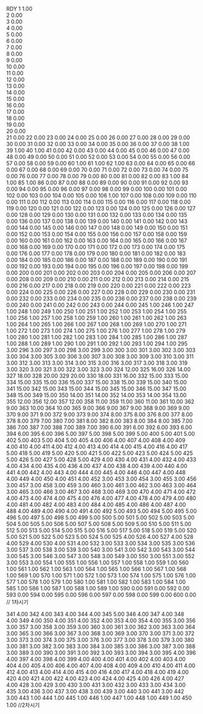 RDY
1 1.00     
2 0.00     
3 0.00     
4 0.00     
5 0.00     
6 0.00     
7 0.00     
8 0.00     
9 0.00      
10 0.00      
11 0.00         
12 0.00           
13 0.00            
14 0.00          
15 0.00        
16 0.00          
17 0.00          
18 0.00         
19 0.00          
20 0.00        
21 0.00
22 0.00
23 0.00
24 0.00
25 0.00
26 0.00
27 0.00
28 0.00
29 0.00
30 0.00
31 0.00
32 0.00
33 0.00
34 0.00
35 0.00
36 0.00
37 0.00
38 1.00
39 1.00
40 1.00
41 0.00
42 0.00
43 0.00
44 0.00
45 0.00
46 0.00
47 0.00
48 0.00
49 0.00
50 0.00
51 0.00
52 0.00
53 0.00
54 0.00
55 0.00
56 0.00
57 0.00
58 0.00
59 0.00
60 1.00
61 1.00
62 1.00
63 0.00
64 0.00
65 0.00
66 0.00
67 0.00
68 0.00
69 0.00
70 0.00
71 0.00
72 0.00
73 0.00
74 0.00
75 0.00
76 0.00
77 0.00
78 0.00
79 0.00
80 0.00
81 0.00
82 0.00
83 1.00
84 1.00
85 1.00
86 0.00
87 0.00
88 0.00
89 0.00
90 0.00
91 0.00
92 0.00
93 0.00
94 0.00
95 0.00
96 0.00
97 0.00
98 0.00
99 0.00
100 0.00
101 0.00
102 0.00
103 0.00
104 0.00
105 0.00
106 1.00
107 0.00
108 0.00
109 0.00
110 0.00
111 0.00
112 0.00
113 0.00
114 0.00
115 0.00
116 0.00
117 0.00
118 0.00
119 0.00
120 0.00
121 0.00
122 0.00
123 0.00
124 0.00
125 0.00
126 0.00
127 0.00
128 0.00
129 0.00
130 0.00
131 0.00
132 0.00
133 0.00
134 0.00
135 0.00
136 0.00
137 0.00
138 0.00
139 0.00
140 0.00
141 0.00
142 0.00
143 0.00
144 0.00
145 0.00
146 0.00
147 0.00
148 0.00
149 0.00
150 0.00
151 0.00
152 0.00
153 0.00
154 0.00
155 0.00
156 0.00
157 0.00
158 0.00
159 0.00
160 0.00
161 0.00
162 0.00
163 0.00
164 0.00
165 0.00
166 0.00
167 0.00
168 0.00
169 0.00
170 0.00
171 0.00
172 0.00
173 0.00
174 0.00
175 0.00
176 0.00
177 0.00
178 0.00
179 0.00
180 0.00
181 0.00
182 0.00
183 0.00
184 0.00
185 0.00
186 0.00
187 0.00
188 0.00
189 0.00
190 0.00
191 0.00
192 0.00
193 0.00
194 0.00
195 0.00
196 0.00
197 0.00
198 0.00
199 0.00
200 0.00
201 0.00
202 0.00
203 0.00
204 0.00
205 0.00
206 0.00
207 0.00
208 0.00
209 0.00
210 0.00
211 0.00
212 0.00
213 0.00
214 0.00
215 0.00
216 0.00
217 0.00
218 0.00
219 0.00
220 0.00
221 0.00
222 0.00
223 0.00
224 0.00
225 0.00
226 0.00
227 0.00
228 0.00
229 0.00
230 0.00
231 0.00
232 0.00
233 0.00
234 0.00
235 0.00
236 0.00
237 0.00
238 0.00
239 0.00
240 0.00
241 0.00
242 0.00
243 0.00
244 0.00
245 1.00
246 1.00
247 1.00
248 1.00
249 1.00
250 1.00
251 1.00
252 1.00
253 1.00
254 1.00
255 1.00
256 1.00
257 1.00
258 1.00
259 1.00
260 1.00
261 1.00
262 1.00
263 1.00
264 1.00
265 1.00
266 1.00
267 1.00
268 1.00
269 1.00
270 1.00
271 1.00
272 1.00
273 1.00
274 1.00
275 1.00
276 1.00
277 1.00
278 1.00
279 1.00
280 1.00
281 1.00
282 1.00
283 1.00
284 1.00
285 1.00
286 1.00
287 1.00
288 1.00
289 1.00
290 1.00
291 1.00
292 1.00
293 1.00
294 1.00
295 3.00
296 3.00
297 3.00
298 3.00
299 3.00
300 3.00
301 3.00
302 3.00
303 3.00
304 3.00
305 3.00
306 3.00
307 3.00
308 3.00
309 3.00
310 3.00
311 3.00
312 3.00
313 3.00
314 3.00
315 3.00
316 3.00
317 3.00
318 3.00
319 3.00
320 3.00
321 3.00
322 3.00
323 3.00
324 12.00
325 16.00
326 14.00
327 18.00
328 20.00
329 20.00
330 18.00
331 16.00
332 15.00
333 15.00
334 15.00
335 15.00
336 15.00
337 15.00
338 15.00
339 15.00
340 15.00
341 15.00
342 15.00
343 15.00
344 15.00
345 15.00
346 15.00
347 15.00
348 15.00
349 15.00
350 14.00
351 14.00
352 14.00
353 14.00
354 13.00
355 12.00
356 12.00
357 12.00
358 11.00
359 11.00
360 11.00
361 10.00
362 9.00
363 10.00
364 10.00
365 9.00
366 9.00
367 9.00
368 9.00
369 9.00
370 9.00
371 9.00
372 9.00
373 9.00
374 8.00
375 8.00
376 8.00
377 8.00
378 8.00
379 7.00
380 7.00
381 8.00
382 8.00
383 8.00
384 8.00
385 7.00
386 7.00
387 7.00
388 7.00
389 7.00
390 6.00
391 6.00
392 6.00
393 6.00
394 6.00
395 6.00
396 5.00
397 5.00
398 5.00
399 5.00
400 5.00
401 5.00
402 5.00
403 5.00
404 5.00
405 4.00
406 4.00
407 4.00
408 4.00
409 4.00
410 4.00
411 4.00
412 4.00
413 4.00
414 4.00
415 4.00
416 4.00
417 5.00
418 5.00
419 5.00
420 5.00
421 5.00
422 5.00
423 5.00
424 5.00
425 5.00
426 5.00
427 5.00
428 5.00
429 4.00
430 4.00
431 4.00
432 4.00
433 4.00
434 4.00
435 4.00
436 4.00
437 4.00
438 4.00
439 4.00
440 4.00
441 4.00
442 4.00
443 4.00
444 4.00
445 4.00
446 4.00
447 4.00
448 4.00
449 4.00
450 4.00
451 4.00
452 3.00
453 3.00
454 3.00
455 3.00
456 3.00
457 3.00
458 3.00
459 3.00
460 3.00
461 3.00
462 3.00
463 3.00
464 3.00
465 3.00
466 3.00
467 3.00
468 3.00
469 3.00
470 4.00
471 4.00
472 4.00
473 4.00
474 4.00
475 4.00
476 4.00
477 4.00
478 4.00
479 4.00
480 4.00
481 4.00
482 4.00
483 4.00
484 4.00
485 4.00
486 4.00
487 4.00
488 4.00
489 4.00
490 4.00
491 4.00
492 5.00
493 5.00
494 5.00
495 5.00
496 5.00
497 5.00
498 5.00
499 5.00
500 5.00
501 5.00
502 5.00
503 5.00
504 5.00
505 5.00
506 5.00
507 5.00
508 5.00
509 5.00
510 5.00
511 5.00
512 5.00
513 5.00
514 5.00
515 5.00
516 5.00
517 5.00
518 5.00
519 5.00
520 5.00
521 5.00
522 5.00
523 5.00
524 5.00
525 4.00
526 4.00
527 4.00
528 4.00
529 4.00
530 4.00
531 4.00
532 3.00
533 3.00
534 3.00
535 3.00
536 3.00
537 3.00
538 3.00
539 3.00
540 3.00
541 3.00
542 3.00
543 3.00
544 3.00
545 3.00
546 3.00
547 3.00
548 3.00
549 3.00
550 3.00
551 3.00
552 3.00
553 3.00
554 1.00
555 1.00
556 1.00
557 1.00
558 1.00
559 1.00
560 1.00
561 1.00
562 1.00
563 1.00
564 1.00
565 1.00
566 1.00
567 1.00
568 1.00
569 1.00
570 1.00
571 1.00
572 1.00
573 1.00
574 1.00
575 1.00
576 1.00
577 1.00
578 1.00
579 1.00
580 1.00
581 1.00
582 1.00
583 1.00
584 1.00
585 1.00
586 1.00
587 1.00
588 1.00
589 1.00
590 0.00
591 0.00
592 0.00
593 0.00
594 0.00
595 0.00
596 0.00
597 0.00
598 0.00
599 0.00
600 0.00
// 1차시기


341 4.00
342 4.00
343 4.00
344 4.00
345 5.00
346 4.00
347 4.00
348 4.00
349 4.00
350 4.00
351 4.00
352 4.00
353 4.00
354 4.00
355 3.00
356 3.00
357 3.00
358 3.00
359 3.00
360 3.00
361 3.00
362 3.00
363 3.00
364 3.00
365 3.00
366 3.00
367 3.00
368 3.00
369 3.00
370 3.00
371 3.00
372 3.00
373 3.00
374 3.00
375 3.00
376 3.00
377 3.00
378 3.00
379 3.00
380 3.00
381 3.00
382 3.00
383 3.00
384 3.00
385 3.00
386 3.00
387 3.00
388 3.00
389 3.00
390 3.00
391 3.00
392 3.00
393 3.00
394 3.00
395 4.00
396 4.00
397 4.00
398 4.00
399 4.00
400 4.00
401 4.00
402 4.00
403 4.00
404 4.00
405 4.00
406 4.00
407 4.00
408 4.00
409 4.00
410 4.00
411 4.00
412 4.00
413 4.00
414 4.00
415 4.00
416 4.00
417 4.00
418 4.00
419 4.00
420 4.00
421 4.00
422 4.00
423 4.00
424 4.00
425 4.00
426 4.00
427 4.00
428 3.00
429 3.00
430 3.00
431 3.00
432 3.00
433 3.00
434 3.00
435 3.00
436 3.00
437 3.00
438 3.00
439 3.00
440 3.00
441 3.00
442 3.00
443 1.00
444 1.00
445 1.00
446 1.00
447 1.00
448 1.00
449 1.00
450 1.00
//2차시기
